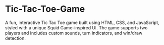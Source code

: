 # Tic-Tac-Toe-Game
A fun, interactive Tic Tac Toe game built using HTML, CSS, and JavaScript, styled with a unique Squid Game-inspired UI. The game supports two players and includes custom sounds, turn indicators, and win/draw detection.
